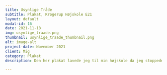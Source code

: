 ```yaml
---
title: Usynlige Tråde
subtitle: Plakat, Krogerup Højskole E21
layout: default
modal-id: 16
date: 2021-11-18
img: usynlige_traade.png
thumbnail: usynlige_traade_thumbnail.png
alt: image-alt
project-date: November 2021
client: Mig
category: Plakat
description: Den her plakat lavede jeg til min højskole da jeg stoppede.

---
```

